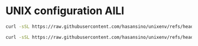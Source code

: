 # UNIX configuration AILI

```bash
curl -sSL https://raw.githubusercontent.com/hasansino/unixenv/refs/heads/master/setup.sh | sudo -E zsh
```

```bash
curl -sSL https://raw.githubusercontent.com/hasansino/unixenv/refs/heads/master/setup.sh | sudo -E bash
```

